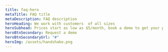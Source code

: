 ```yaml
---
title: faq-hero
metaTitle: FAQ title
metaDescription: FAQ description
heroHeading: We work with customers  of all sizes
heroSubhead: Prices start as low as $5/month, book a demo to get your pricing today!
heroBtnSecondary: Request a demo
heroBtnSecondaryUrl: "#"
heroImg: /assets/handshake.png
---
```

